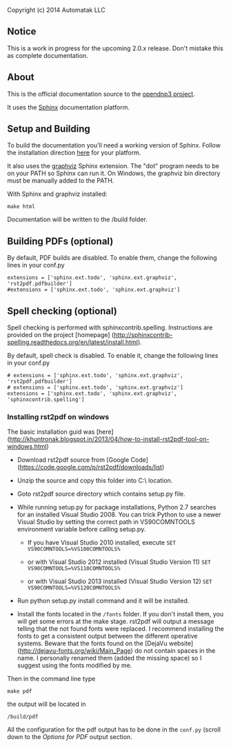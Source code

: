 Copyright (c) 2014 Automatak LLC


## Notice

This is a work in progress for the upcoming 2.0.x  release. Don't mistake this as complete documentation.


## About

This is the official documentation source to the [opendnp3 project](http://www.automatak.com/opendnp3).

It uses the [Sphinx](http://sphinx-doc.org/) documentation platform.

## Setup and Building

To build the documentation you'll need a working version of Sphinx. Follow the installation direction [here](http://sphinx-doc.org/latest/install.html) for your platform.

It also uses the [graphviz](http://www.graphviz.org/) Sphinx extension. The "dot" program needs to be on your PATH so Sphinx can run it. 
On Windows, the graphviz bin directory must be manually added to the PATH.

With Sphinx and graphviz installed:
		
```
make html
```
		
Documentation will be written to the /build folder.

## Building PDFs (optional)

By default, PDF builds are disabled. To enable them, change the following lines in your conf.py

```
extensions = ['sphinx.ext.todo', 'sphinx.ext.graphviz',  'rst2pdf.pdfbuilder']
#extensions = ['sphinx.ext.todo', 'sphinx.ext.graphviz']
```

## Spell checking (optional)

Spell checking is performed with sphinxcontrib.spelling. Instructions are provided on the project [homepage] (http://sphinxcontrib-spelling.readthedocs.org/en/latest/install.html).

By default, spell check is disabled. To enable it, change the following lines in your conf.py

```
# extensions = ['sphinx.ext.todo', 'sphinx.ext.graphviz',  'rst2pdf.pdfbuilder']
# extensions = ['sphinx.ext.todo', 'sphinx.ext.graphviz']
extensions = ['sphinx.ext.todo', 'sphinx.ext.graphviz', 'sphinxcontrib.spelling']

```


### Installing rst2pdf on windows
The basic installation guid was [here] (http://khuntronak.blogspot.in/2013/04/how-to-install-rst2pdf-tool-on-windows.html)

* Download rst2pdf source from [Google Code] (https://code.google.com/p/rst2pdf/downloads/list)

* Unzip the source and copy this folder into C:\ location.

* Goto rst2pdf source directory which contains setup.py file.

* While running setup.py for package installations, Python 2.7 searches for an installed Visual Studio 2008. You can trick Python to use a newer Visual Studio by setting the correct path in VS90COMNTOOLS environment variable before calling setup.py.
	- If you have Visual Studio 2010 installed, execute
		`SET VS90COMNTOOLS=%VS100COMNTOOLS%`
		
	- or with Visual Studio 2012 installed (Visual Studio Version 11)
		`SET VS90COMNTOOLS=%VS110COMNTOOLS%`
		
	- or with Visual Studio 2013 installed (Visual Studio Version 12)
		`SET VS90COMNTOOLS=%VS120COMNTOOLS%`
		
* Run python setup.py install command and it will be installed. 

* Install the fonts located in the `/fonts` folder. If you don't install them, you will get some errors at the make stage. rst2pdf will output a message telling that the not found fonts were replaced. I recommend installing the fonts to get a consistent output between the different operative systems. Beware that the fonts found on  the [DejaVu website] (http://dejavu-fonts.org/wiki/Main_Page) do not contain spaces in the name. I personally renamed them (added the missing space) so I suggest using the fonts modified by me.

Then in the command line type

```
make pdf
```

the output will be located in 

```
/build/pdf
```

All the configuration for the pdf output has to be done in the `conf.py` (scroll down to the *Options for PDF* output section.
